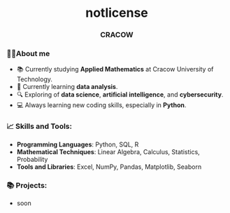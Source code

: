<h1 align="center">notlicense</h1>
<h3 align="center">CRACOW</h3>

### 👨‍💻About me
- 📚 Currently studying **Applied Mathematics** at Cracow University of Technology.
- 🧠 Currently learning **data analysis**.
- 🔍 Exploring of **data science**, **artificial intelligence**, and **cybersecurity**.
- 💻 Always learning new coding skills, especially in **Python**.

### 📈 Skills and Tools:
- **Programming Languages**: Python, SQL, R
- **Mathematical Techniques**: Linear Algebra, Calculus, Statistics, Probability
- **Tools and Libraries**: Excel, NumPy, Pandas, Matplotlib, Seaborn

### 📚 Projects:
- soon


